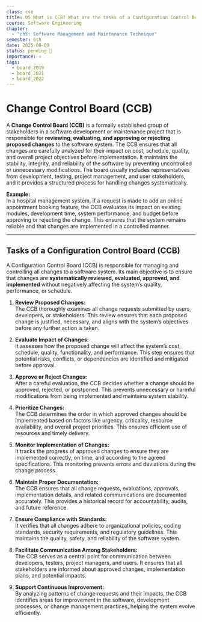 ```yaml
---
class: cse
title: 05 What is CCB? What are the tasks of a Configuration Control Board (CCB)?
course: Software Engineering
chapter:
  - "ch5: Software Management and Maintenance Technique"
semester: 6th
date: 2025-09-09
status: pending 🛑
importance: ⭐
tags:
  - board_2019
  - board_2021
  - board_2022
---
```

# Change Control Board (CCB)  

A **Change Control Board (CCB)** is a formally established group of stakeholders in a software development or maintenance project that is responsible for **reviewing, evaluating, and approving or rejecting proposed changes** to the software system. The CCB ensures that all changes are carefully analyzed for their impact on cost, schedule, quality, and overall project objectives before implementation. It maintains the stability, integrity, and reliability of the software by preventing uncontrolled or unnecessary modifications. The board usually includes representatives from development, testing, project management, and user stakeholders, and it provides a structured process for handling changes systematically.

**Example:**  
In a hospital management system, if a request is made to add an online appointment booking feature, the CCB evaluates its impact on existing modules, development time, system performance, and budget before approving or rejecting the change. This ensures that the system remains reliable and that changes are implemented in a controlled manner.

---

## Tasks of a Configuration Control Board (CCB)

A Configuration Control Board (CCB) is responsible for managing and controlling all changes to a software system. Its main objective is to ensure that changes are **systematically reviewed, evaluated, approved, and implemented** without negatively affecting the system’s quality, performance, or schedule.

1. **Review Proposed Changes:**  
    The CCB thoroughly examines all change requests submitted by users, developers, or stakeholders. This review ensures that each proposed change is justified, necessary, and aligns with the system’s objectives before any further action is taken.
    
2. **Evaluate Impact of Changes:**  
    It assesses how the proposed change will affect the system’s cost, schedule, quality, functionality, and performance. This step ensures that potential risks, conflicts, or dependencies are identified and mitigated before approval.
    
3. **Approve or Reject Changes:**  
    After a careful evaluation, the CCB decides whether a change should be approved, rejected, or postponed. This prevents unnecessary or harmful modifications from being implemented and maintains system stability.
    
4. **Prioritize Changes:**  
    The CCB determines the order in which approved changes should be implemented based on factors like urgency, criticality, resource availability, and overall project priorities. This ensures efficient use of resources and timely delivery.
    
5. **Monitor Implementation of Changes:**  
    It tracks the progress of approved changes to ensure they are implemented correctly, on time, and according to the agreed specifications. This monitoring prevents errors and deviations during the change process.
    
6. **Maintain Proper Documentation:**  
    The CCB ensures that all change requests, evaluations, approvals, implementation details, and related communications are documented accurately. This provides a historical record for accountability, audits, and future reference.
    
7. **Ensure Compliance with Standards:**  
    It verifies that all changes adhere to organizational policies, coding standards, security requirements, and regulatory guidelines. This maintains the quality, safety, and reliability of the software system.
    
8. **Facilitate Communication Among Stakeholders:**  
    The CCB serves as a central point for communication between developers, testers, project managers, and users. It ensures that all stakeholders are informed about approved changes, implementation plans, and potential impacts.
    
9. **Support Continuous Improvement:**  
    By analyzing patterns of change requests and their impacts, the CCB identifies areas for improvement in the software, development processes, or change management practices, helping the system evolve efficiently.
